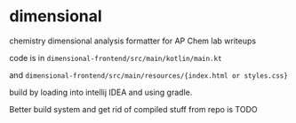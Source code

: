 # dimensional
chemistry dimensional analysis formatter for AP Chem lab writeups

code is in ```dimensional-frontend/src/main/kotlin/main.kt```

and ```dimensional-frontend/src/main/resources/{index.html or styles.css}```

build by loading into intellij IDEA and using gradle. 

Better build system and get rid of compiled stuff from repo is TODO
